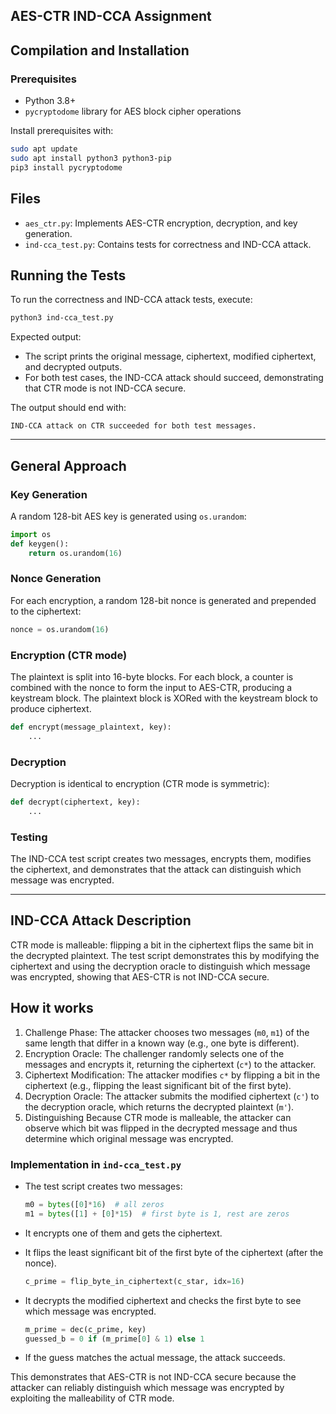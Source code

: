 AES-CTR IND-CCA Assignment
--------------------------------------------

## Compilation and Installation

### Prerequisites
- Python 3.8+
- `pycryptodome` library for AES block cipher operations

Install prerequisites with:
```sh
sudo apt update
sudo apt install python3 python3-pip
pip3 install pycryptodome
```

## Files
- `aes_ctr.py`: Implements AES-CTR encryption, decryption, and key generation.
- `ind-cca_test.py`: Contains tests for correctness and IND-CCA attack.

## Running the Tests

To run the correctness and IND-CCA attack tests, execute:
```sh
python3 ind-cca_test.py
```
Expected output:
- The script prints the original message, ciphertext, modified ciphertext, and decrypted outputs.
- For both test cases, the IND-CCA attack should succeed, demonstrating that CTR mode is not IND-CCA secure.

The output should end with:
```
IND-CCA attack on CTR succeeded for both test messages.
```

---------------------------------------------------------------------------------------------

## General Approach

### Key Generation

A random 128-bit AES key is generated using `os.urandom`:
```python
import os
def keygen():
    return os.urandom(16)
```

### Nonce Generation

For each encryption, a random 128-bit nonce is generated and prepended to the ciphertext:
```python
nonce = os.urandom(16)
```

### Encryption (CTR mode)

The plaintext is split into 16-byte blocks. For each block, a counter is combined with the nonce to form the input to AES-CTR, producing a keystream block. The plaintext block is XORed with the keystream block to produce ciphertext.

```python
def encrypt(message_plaintext, key):
    ...
```

### Decryption

Decryption is identical to encryption (CTR mode is symmetric):

```python
def decrypt(ciphertext, key):
    ...
```

### Testing

The IND-CCA test script creates two messages, encrypts them, modifies the ciphertext, and demonstrates that the attack can distinguish which message was encrypted.

---------------------------------------------------------------------------------------------

## IND-CCA Attack Description

CTR mode is malleable: flipping a bit in the ciphertext flips the same bit in the decrypted plaintext. The test script demonstrates this by modifying the ciphertext and using the decryption oracle to distinguish which message was encrypted, showing that AES-CTR is not IND-CCA secure.

## How it works 

1. Challenge Phase: The attacker chooses two messages (`m0`, `m1`) of the same length that differ in a known way (e.g., one byte is different).
2. Encryption Oracle: The challenger randomly selects one of the messages and encrypts it, returning the ciphertext (`c*`) to the attacker.
3. Ciphertext Modification: The attacker modifies `c*` by flipping a bit in the ciphertext (e.g., flipping the least significant bit of the first byte).
4. Decryption Oracle: The attacker submits the modified ciphertext (`c'`) to the decryption oracle, which returns the decrypted plaintext (`m'`).
5. Distinguishing Because CTR mode is malleable, the attacker can observe which bit was flipped in the decrypted message and thus determine which original message was encrypted.

### Implementation in `ind-cca_test.py`

- The test script creates two messages:
  ```python
  m0 = bytes([0]*16)  # all zeros
  m1 = bytes([1] + [0]*15)  # first byte is 1, rest are zeros
  ```
- It encrypts one of them and gets the ciphertext.
- It flips the least significant bit of the first byte of the ciphertext (after the nonce).
  
  ```python
  c_prime = flip_byte_in_ciphertext(c_star, idx=16)
  ```
- It decrypts the modified ciphertext and checks the first byte to see which message was encrypted.

  ```python
  m_prime = dec(c_prime, key)
  guessed_b = 0 if (m_prime[0] & 1) else 1
  ```
- If the guess matches the actual message, the attack succeeds.

This demonstrates that AES-CTR is not IND-CCA secure because the attacker can reliably distinguish which message was encrypted by exploiting the malleability of CTR mode.

